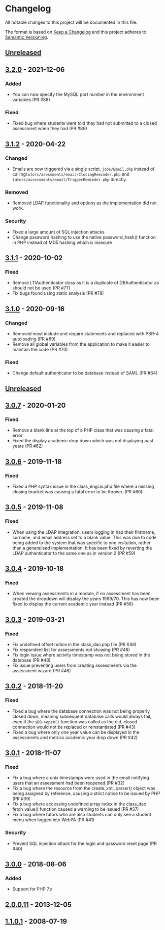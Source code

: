 # Changelog
All notable changes to this project will be documented in this file.

The format is based on [Keep a Changelog](http://keepachangelog.com/en/1.0.0/)
and this project adheres to [Semantic Versioning](http://semver.org/spec/v2.0.0.html).

## [Unreleased]

## [3.2.0] - 2021-12-06
### Added
- You can now specify the MySQL port number in the environment variables (PR #88)

### Fixed
- Fixed bug where students were told they had not submitted to a closed assessment when they had (PR #89)

## [3.1.2] - 2020-04-22
### Changed
- Emails are now triggered via a single script, `jobs/Email.php` instead of calling`tutors/asessments/email/ClosingReminder.php` and `tutors/assessments/email/TriggerReminder.php` directly. 

### Removed
- Removed LDAP functionality and options as the implementation did not work.

### Security
- Fixed a large amount of SQL injection attacks
- Change password hashing to use the native password_hash() function in PHP instead of MD5 hashing which is insecure

## [3.1.1] - 2020-10-02
### Fixed
- Remove LTIAuthenticator class as it is a duplicate of DBAuthenticator as should not be used (PR #77)
- Fix bugs found using static analysis (PR #78)

## [3.1.0] - 2020-09-16
### Changed
- Removed most include and require statements and replaced with PSR-4 autoloading (PR #69)
- Remove all global variables from the application to make it easier to maintain the code (PR #70)
### Fixed
- Change default authenticator to be database instead of SAML (PR #64)

## [Unreleased]

## [3.0.7] - 2020-01-20
### Fixed
- Remove a blank line at the top of a PHP class that was causing a fatal error
- Fixed the display academic drop down which was not displaying past years (PR #62)

## [3.0.6] - 2019-11-18
### Fixed
- Fixed a PHP syntax issue in the class_engcis.php file where a missing closing bracket was causing a fatal error to be thrown. (PR #60) 

## [3.0.5] - 2019-11-08
### Fixed
- When using the LDAP integration, users logging in had their firstname, surname, and email address set to a blank value. This was due to code being added to the system that was specific to one insitution, rather than a generalised implementation. It has been fixed by reverting the LDAP authenticator to the same one as in version 2 (PR #59)

## [3.0.4] - 2019-10-18
### Fixed
- When viewing assessments in a module, if no assessment has been created the dropdown will display the years 1969/70. This has now been fixed to display the current academic year instead (PR #58)

## [3.0.3] - 2019-03-21
### Fixed
- Fix undefined offset notice in the class_dao.php file (PR #48)
- Fix respondent list for assessments not showing (PR #48)
- Fix login issue where activity timestamp was not being stored in the database (PR #48)
- Fix issue preventing users from creating assessments via the assessment wizard (PR #48)

## [3.0.2] - 2018-11-20
### Fixed
- Fixed a bug where the database connection was not being properly closed down, meaning subsequent database calls would always fail, even if the `$DB->open()` function was called as the old, closed connection would not be replaced or reinstantiated (PR #43)
- Fixed a bug where only one year value can be displayed in the assessments and metrics academic year drop down (PR #42)

## [3.0.1] - 2018-11-07
### Fixed
- Fix a bug where a unix timestamps were used in the email notifying users that an assessment had been reopened (PR #32)
- Fix a bug where the resource from the create_xml_parser() object was being assigned by reference, causing a strict notice to be issued by PHP (PR #39)
- Fix a bug where accessing undefined array index in the class_dao fetch_value() function caused a warning to be issued (PR #37)
- Fix a bug where tutors who are also students can only see a student menu when logged into WebPA (PR #41)

### Security
- Prevent SQL injection attack for the login and password reset page (PR #40)

## [3.0.0] - 2018-08-06
### Added
- Support for PHP 7.x

## [2.0.0.11] - 2013-12-05

## [1.1.0.1] - 2008-07-19

[Unreleased]: https://github.com/WebPA/WebPA/compare/v3.2.0...HEAD
[3.2.0]: https://github.com/WebPA/WebPA/compare/v3.1.2...v3.2.0
[3.1.2]: https://github.com/WebPA/WebPA/compare/v3.1.1...v3.1.2
[3.1.1]: https://github.com/WebPA/WebPA/compare/v3.1.0...v3.1.1
[3.1.0]: https://github.com/WebPA/WebPA/compare/v3.0.7...v3.1.0
[3.0.7]: https://github.com/WebPA/WebPA/compare/v3.0.6...v3.0.7
[3.0.6]: https://github.com/WebPA/WebPA/compare/v3.0.5...v3.0.6
[3.0.5]: https://github.com/WebPA/WebPA/compare/v3.0.4...v3.0.5
[3.0.4]: https://github.com/WebPA/WebPA/compare/v3.0.3...v3.0.4
[3.0.3]: https://github.com/WebPA/WebPA/compare/v3.0.2...v3.0.3
[3.0.2]: https://github.com/WebPA/WebPA/compare/v3.0.1...v3.0.2
[3.0.1]: https://github.com/WebPA/WebPA/compare/v3.0.0...v3.0.1
[3.0.0]: https://github.com/WebPA/WebPA/compare/v2.0.0.11...v3.0.0
[2.0.0.11]: https://github.com/WebPA/WebPA/compare/v1.1.0.1...v2.0.0.11
[1.1.0.1]: https://github.com/WebPA/WebPA/releases/tag/v1.1.0.1
